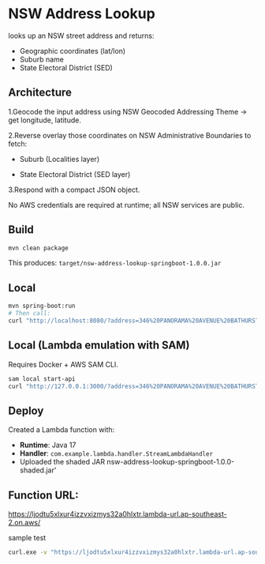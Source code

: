 # NSW Address Lookup 

looks up an NSW street address and returns:

* Geographic coordinates (lat/lon)
* Suburb name
* State Electoral District (SED)


## Architecture

1.Geocode the input address using NSW Geocoded Addressing Theme → get longitude, latitude.

2.Reverse overlay those coordinates on NSW Administrative Boundaries to fetch:

* Suburb (Localities layer)

* State Electoral District (SED layer)

3.Respond with a compact JSON object.

No AWS credentials are required at runtime; all NSW services are public.

## Build
```bash
mvn clean package
```

This produces: `target/nsw-address-lookup-springboot-1.0.0.jar`

## Local
```bash
mvn spring-boot:run
# Then call:
curl "http://localhost:8080/?address=346%20PANORAMA%20AVENUE%20BATHURST"
```

## Local (Lambda emulation with SAM)
Requires Docker + AWS SAM CLI.
```bash
sam local start-api
curl "http://127.0.0.1:3000/?address=346%20PANORAMA%20AVENUE%20BATHURST"
```

## Deploy
Created a Lambda function with:
- **Runtime**: Java 17
- **Handler**: `com.example.lambda.handler.StreamLambdaHandler`
- Uploaded the shaded JAR nsw-address-lookup-springboot-1.0.0-shaded.jar'

##  Function URL:
https://ljodtu5xlxur4izzvxizmys32a0hlxtr.lambda-url.ap-southeast-2.on.aws/

sample test
```bash
curl.exe -v "https://ljodtu5xlxur4izzvxizmys32a0hlxtr.lambda-url.ap-southeast-2.on.aws/?address=206/7-11%20Derowie%20Avenue%20Homebush"
